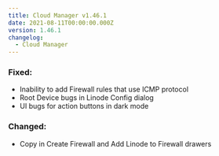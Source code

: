 ```yaml
---
title: Cloud Manager v1.46.1
date: 2021-08-11T00:00:00.000Z
version: 1.46.1
changelog:
  - Cloud Manager
---
```


### Fixed:

- Inability to add Firewall rules that use ICMP protocol
- Root Device bugs in Linode Config dialog
- UI bugs for action buttons in dark mode

### Changed:

- Copy in Create Firewall and Add Linode to Firewall drawers
